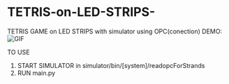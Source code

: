 # TETRIS-on-LED-STRIPS-
TETRIS GAME on LED STRIPS with simulator using OPC(conection)
DEMO:
![GIF](https://github.com/QwakDev/TETRIS-on-LED-STRIPS-/assets/130720687/7df27955-c27e-4da8-b162-580eb7e5a981)

TO USE
1. START SIMULATOR in simulator/bin/[system]/readopcForStrands
2. RUN main.py
